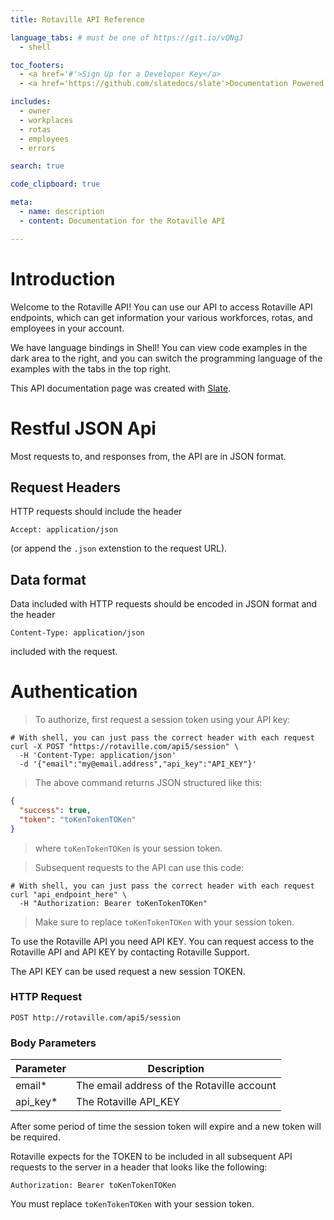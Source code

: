 ```yaml
---
title: Rotaville API Reference

language_tabs: # must be one of https://git.io/vQNgJ
  - shell

toc_footers:
  - <a href='#'>Sign Up for a Developer Key</a>
  - <a href='https://github.com/slatedocs/slate'>Documentation Powered by Slate</a>

includes:
  - owner
  - workplaces
  - rotas
  - employees
  - errors

search: true

code_clipboard: true

meta:
  - name: description
  - content: Documentation for the Rotaville API

---
```


# Introduction

Welcome to the Rotaville API! You can use our API to access Rotaville API endpoints, which can get information your various workforces, rotas, and employees in your account.

We have language bindings in Shell! You can view code examples in the dark area to the right, and you can switch the programming language of the examples with the tabs in the top right.

This API documentation page was created with [Slate](https://github.com/slatedocs/slate).

# Restful JSON Api

Most requests to, and responses from, the API are in JSON format. 

## Request Headers

HTTP requests should include the header 

`Accept: application/json`

(or append the `.json` extenstion to the request URL).

## Data format

Data included with HTTP requests should be encoded in JSON 
format and the header 

`Content-Type: application/json`

included with the request.



# Authentication

> To authorize, first request a session token using your API key:

```shell
# With shell, you can just pass the correct header with each request
curl -X POST "https://rotaville.com/api5/session" \
  -H 'Content-Type: application/json'
  -d '{"email":"my@email.address","api_key":"API_KEY"}'
```

> The above command returns JSON structured like this:

```json
{
  "success": true,
  "token": "toKenTokenTOKen"
}
```

> where `toKenTokenTOKen` is your session token.

> Subsequent requests to the API can use this code:


```shell
# With shell, you can just pass the correct header with each request
curl "api_endpoint_here" \
  -H "Authorization: Bearer toKenTokenTOKen"
```

> Make sure to replace `toKenTokenTOKen` with your session token.

To use the Rotaville API you need API KEY. You can request access to the Rotaville API and API KEY by contacting Rotaville Support.

The API KEY can be used request a new session TOKEN.

### HTTP Request

`POST http://rotaville.com/api5/session`

### Body Parameters

Parameter | Description
--------- | -----------
email* | The email address of the Rotaville account
api_key* | The Rotaville API_KEY


After some period of time the session token will expire and a new token will be required.

Rotaville expects for the TOKEN to be included in all subsequent API requests to the server in a header that looks like the following:

`Authorization: Bearer toKenTokenTOKen`

<aside class="notice">
You must replace <code>toKenTokenTOKen</code> with your session token.
</aside>

